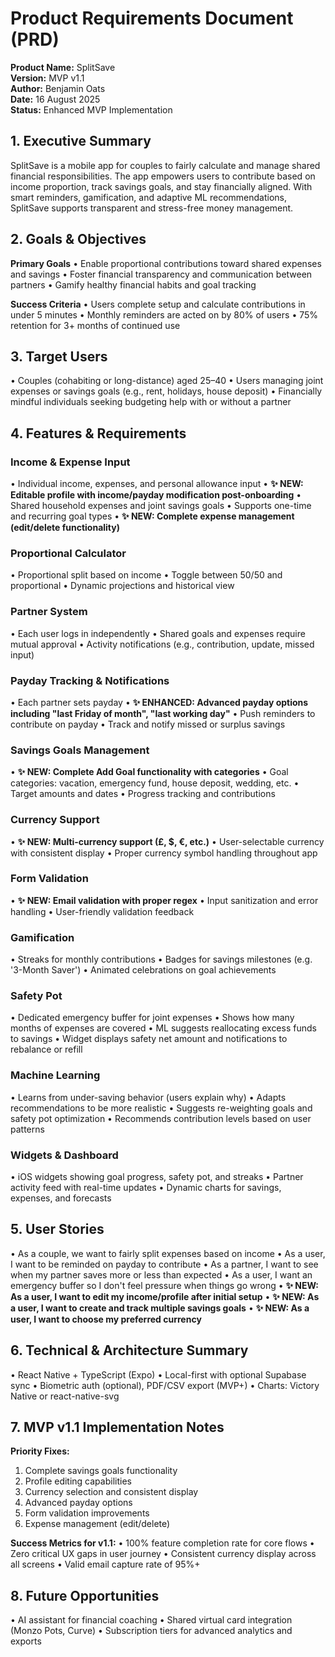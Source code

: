 # Product Requirements Document (PRD)
**Product Name:** SplitSave  
**Version:** MVP v1.1  
**Author:** Benjamin Oats  
**Date:** 16 August 2025  
**Status:** Enhanced MVP Implementation  

## 1. Executive Summary
SplitSave is a mobile app for couples to fairly calculate and manage shared financial responsibilities. The app empowers users to contribute based on income proportion, track savings goals, and stay financially aligned. With smart reminders, gamification, and adaptive ML recommendations, SplitSave supports transparent and stress-free money management.

## 2. Goals & Objectives
**Primary Goals**
• Enable proportional contributions toward shared expenses and savings
• Foster financial transparency and communication between partners
• Gamify healthy financial habits and goal tracking

**Success Criteria**
• Users complete setup and calculate contributions in under 5 minutes
• Monthly reminders are acted on by 80% of users
• 75% retention for 3+ months of continued use

## 3. Target Users
• Couples (cohabiting or long-distance) aged 25–40
• Users managing joint expenses or savings goals (e.g., rent, holidays, house deposit)
• Financially mindful individuals seeking budgeting help with or without a partner

## 4. Features & Requirements

### Income & Expense Input
• Individual income, expenses, and personal allowance input
• **✨ NEW: Editable profile with income/payday modification post-onboarding**
• Shared household expenses and joint savings goals
• Supports one-time and recurring goal types
• **✨ NEW: Complete expense management (edit/delete functionality)**

### Proportional Calculator
• Proportional split based on income
• Toggle between 50/50 and proportional
• Dynamic projections and historical view

### Partner System
• Each user logs in independently
• Shared goals and expenses require mutual approval
• Activity notifications (e.g., contribution, update, missed input)

### Payday Tracking & Notifications
• Each partner sets payday
• **✨ ENHANCED: Advanced payday options including "last Friday of month", "last working day"**
• Push reminders to contribute on payday
• Track and notify missed or surplus savings

### Savings Goals Management
• **✨ NEW: Complete Add Goal functionality with categories**
• Goal categories: vacation, emergency fund, house deposit, wedding, etc.
• Target amounts and dates
• Progress tracking and contributions

### Currency Support
• **✨ NEW: Multi-currency support (£, $, €, etc.)**
• User-selectable currency with consistent display
• Proper currency symbol handling throughout app

### Form Validation
• **✨ NEW: Email validation with proper regex**
• Input sanitization and error handling
• User-friendly validation feedback

### Gamification
• Streaks for monthly contributions
• Badges for savings milestones (e.g. '3-Month Saver')
• Animated celebrations on goal achievements

### Safety Pot
• Dedicated emergency buffer for joint expenses
• Shows how many months of expenses are covered
• ML suggests reallocating excess funds to savings
• Widget displays safety net amount and notifications to rebalance or refill

### Machine Learning
• Learns from under-saving behavior (users explain why)
• Adapts recommendations to be more realistic
• Suggests re-weighting goals and safety pot optimization
• Recommends contribution levels based on user patterns

### Widgets & Dashboard
• iOS widgets showing goal progress, safety pot, and streaks
• Partner activity feed with real-time updates
• Dynamic charts for savings, expenses, and forecasts

## 5. User Stories
• As a couple, we want to fairly split expenses based on income
• As a user, I want to be reminded on payday to contribute
• As a partner, I want to see when my partner saves more or less than expected
• As a user, I want an emergency buffer so I don't feel pressure when things go wrong
• **✨ NEW: As a user, I want to edit my income/profile after initial setup**
• **✨ NEW: As a user, I want to create and track multiple savings goals**
• **✨ NEW: As a user, I want to choose my preferred currency**

## 6. Technical & Architecture Summary
• React Native + TypeScript (Expo)
• Local-first with optional Supabase sync
• Biometric auth (optional), PDF/CSV export (MVP+)
• Charts: Victory Native or react-native-svg

## 7. MVP v1.1 Implementation Notes
**Priority Fixes:**
1. Complete savings goals functionality
2. Profile editing capabilities
3. Currency selection and consistent display
4. Advanced payday options
5. Form validation improvements
6. Expense management (edit/delete)

**Success Metrics for v1.1:**
• 100% feature completion rate for core flows
• Zero critical UX gaps in user journey
• Consistent currency display across all screens
• Valid email capture rate of 95%+

## 8. Future Opportunities
• AI assistant for financial coaching
• Shared virtual card integration (Monzo Pots, Curve)
• Subscription tiers for advanced analytics and exports